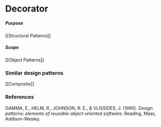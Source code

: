 # Decorator

##### Purpose
[[Structural Patterns]]

##### Scope
[[Object Patterns]]

### Similar design patterns
[[Composite]]

### References
GAMMA, E., HELM, R., JOHNSON, R. E., & VLISSIDES, J. (1995). _Design patterns: elements of reusable object-oriented software_. Reading, Mass, Addison-Wesley.